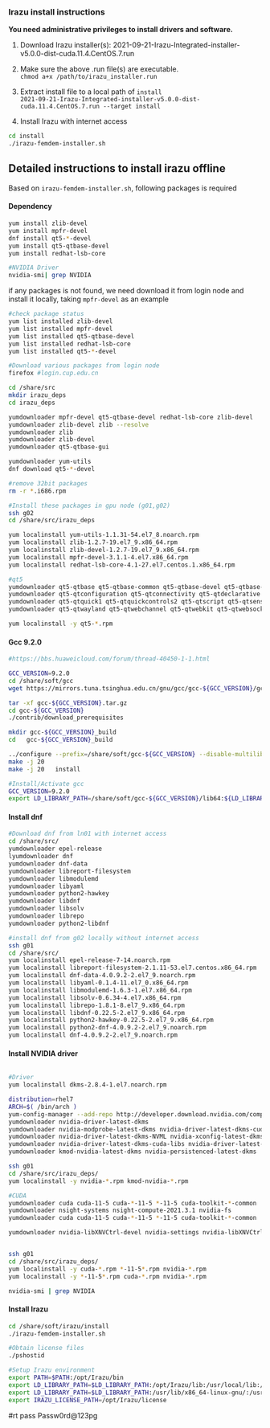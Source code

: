 
### Irazu install instructions

**You need administrative privileges to install drivers and software.**

1. Download Irazu installer(s): 2021-09-21-Irazu-Integrated-installer-v5.0.0-dist-cuda.11.4.CentOS.7.run

2. Make sure the above .run file(s) are executable.  
`chmod a+x /path/to/irazu_installer.run`

3. Extract install file to a local path of `install`  
`2021-09-21-Irazu-Integrated-installer-v5.0.0-dist-cuda.11.4.CentOS.7.run --target install`

4. Install Irazu with internet access
```bash
cd install
./irazu-femdem-installer.sh
```

## Detailed instructions to install irazu offline
Based on `irazu-femdem-installer.sh`, following packages is required

#### Dependency
```bash
yum install zlib-devel
yum install mpfr-devel
dnf install qt5-*-devel 
yum install qt5-qtbase-devel
yum install redhat-lsb-core

#NVIDIA Driver
nvidia-smi| grep NVIDIA
```

if any packages is not found, we need download it from login node and install it locally, taking `mpfr-devel` as an example
```bash
#check package status
yum list installed zlib-devel
yum list installed mpfr-devel
yum list installed qt5-qtbase-devel
yum list installed redhat-lsb-core
yum list installed qt5-*-devel

#Download various packages from login node
firefox #login.cup.edu.cn

cd /share/src
mkdir irazu_deps
cd irazu_deps

yumdownloader mpfr-devel qt5-qtbase-devel redhat-lsb-core zlib-devel
yumdownloader zlib-devel zlib --resolve
yumdownloader zlib
yumdownloader zlib-devel
yumdownloader qt5-qtbase-gui

yumdownloader yum-utils
dnf download qt5-*-devel

#remove 32bit packages
rm -r *.i686.rpm

#Install these packages in gpu node (g01,g02)
ssh g02
cd /share/src/irazu_deps

yum localinstall yum-utils-1.1.31-54.el7_8.noarch.rpm
yum localinstall zlib-1.2.7-19.el7_9.x86_64.rpm
yum localinstall zlib-devel-1.2.7-19.el7_9.x86_64.rpm
yum localinstall mpfr-devel-3.1.1-4.el7.x86_64.rpm
yum localinstall redhat-lsb-core-4.1-27.el7.centos.1.x86_64.rpm

#qt5 
yumdownloader qt5-qtbase qt5-qtbase-common qt5-qtbase-devel qt5-qtbase-gui qt5-qtaccountsservice
yumdownloader qt5-qtconfiguration qt5-qtconnectivity qt5-qtdeclarative qt5-qtenginio qt5-qtlocation qt5-qtmultimedia
yumdownloader qt5-qtquick1 qt5-qtquickcontrols2 qt5-qtscript qt5-qtsensors qt5-qtserialbus qt5-qtserialport qt5-qtsvg qt5-qttools
yumdownloader qt5-qtwayland qt5-qtwebchannel qt5-qtwebkit qt5-qtwebsockets qt5-qtx11extras qt5-qtxmlpatterns

yum localinstall -y qt5-*.rpm
```

#### Gcc 9.2.0
```bash
#https://bbs.huaweicloud.com/forum/thread-40450-1-1.html

GCC_VERSION=9.2.0
cd /share/soft/gcc
wget https://mirrors.tuna.tsinghua.edu.cn/gnu/gcc/gcc-${GCC_VERSION}/gcc-${GCC_VERSION}.tar.gz --no-check-certificate

tar -xf gcc-${GCC_VERSION}.tar.gz
cd gcc-${GCC_VERSION}
./contrib/download_prerequisites

mkdir gcc-${GCC_VERSION}_build
cd   gcc-${GCC_VERSION}_build

../configure --prefix=/share/soft/gcc-${GCC_VERSION} --disable-multilib --enable-languages=c,c++
make -j 20
make -j 20   install

#Install/Activate gcc
GCC_VERSION=9.2.0
export LD_LIBRARY_PATH=/share/soft/gcc-${GCC_VERSION}/lib64:${LD_LIBRARY_PATH}
```

#### Install dnf
```bash
#Download dnf from ln01 with internet access
cd /share/src/
yumdownloader epel-release
lyumdownloader dnf
yumdownloader dnf-data
yumdownloader libreport-filesystem
yumdownloader libmodulemd
yumdownloader libyaml
yumdownloader python2-hawkey
yumdownloader libdnf
yumdownloader libsolv
yumdownloader librepo
yumdownloader python2-libdnf

#install dnf from g02 locally without internet access
ssh g01
cd /share/src/
yum localinstall epel-release-7-14.noarch.rpm
yum localinstall libreport-filesystem-2.1.11-53.el7.centos.x86_64.rpm
yum localinstall dnf-data-4.0.9.2-2.el7_9.noarch.rpm
yum localinstall libyaml-0.1.4-11.el7_0.x86_64.rpm
yum localinstall libmodulemd-1.6.3-1.el7.x86_64.rpm
yum localinstall libsolv-0.6.34-4.el7.x86_64.rpm 
yum localinstall librepo-1.8.1-8.el7_9.x86_64.rpm
yum localinstall libdnf-0.22.5-2.el7_9.x86_64.rpm
yum localinstall python2-hawkey-0.22.5-2.el7_9.x86_64.rpm
yum localinstall python2-dnf-4.0.9.2-2.el7_9.noarch.rpm
yum localinstall dnf-4.0.9.2-2.el7_9.noarch.rpm
```

#### Install NVIDIA driver
```bash

#Driver
yum localinstall dkms-2.8.4-1.el7.noarch.rpm

distribution=rhel7
ARCH=$( /bin/arch )
yum-config-manager --add-repo http://developer.download.nvidia.com/compute/cuda/repos/$distribution/${ARCH}/cuda-$distribution.repo
yumdownloader nvidia-driver-latest-dkms 
yumdownloader nvidia-modprobe-latest-dkms nvidia-driver-latest-dkms-cuda nvidia-driver-latest-dkms-devel
yumdownloader nvidia-driver-latest-dkms-NVML nvidia-xconfig-latest-dkms nvidia-driver-latest-dkms-libs
yumdownloader nvidia-driver-latest-dkms-cuda-libs nvidia-driver-latest-dkms-NvFBCOpenGL
yumdownloader kmod-nvidia-latest-dkms nvidia-persistenced-latest-dkms

ssh g01
cd /share/src/irazu_deps/
yum localinstall -y nvidia-*.rpm kmod-nvidia-*.rpm

#CUDA
yumdownloader cuda cuda-11-5 cuda-*-11-5 *-11-5 cuda-toolkit-*-common
yumdownloader nsight-systems nsight-compute-2021.3.1 nvidia-fs
yumdownloader cuda cuda-11-5 cuda-*-11-5 *-11-5 cuda-toolkit-*-common

yumdownloader nvidia-libXNVCtrl-devel nvidia-settings nvidia-libXNVCtrl 


ssh g01
cd /share/src/irazu_deps/
yum localinstall -y cuda-*.rpm *-11-5*.rpm nvidia-*.rpm 
yum localinstall -y *-11-5*.rpm cuda-*.rpm nvidia-*.rpm 

nvidia-smi | grep NVIDIA
```

#### Install Irazu
```bash
cd /share/soft/irazu/install
./irazu-femdem-installer.sh

#Obtain license files
./pshostid

#Setup Irazu environment
export PATH=$PATH:/opt/Irazu/bin
export LD_LIBRARY_PATH=$LD_LIBRARY_PATH:/opt/Irazu/lib:/usr/local/lib:/usr/lib:/usr/local/lib64:/usr/lib64
export LD_LIBRARY_PATH=$LD_LIBRARY_PATH:/usr/lib/x86_64-linux-gnu/:/usr/local/lib:/usr/lib:/usr/local/lib64:/usr/lib64
export IRAZU_LICENSE_PATH=/opt/Irazu/license
```



#rt pass Passw0rd@123pg



